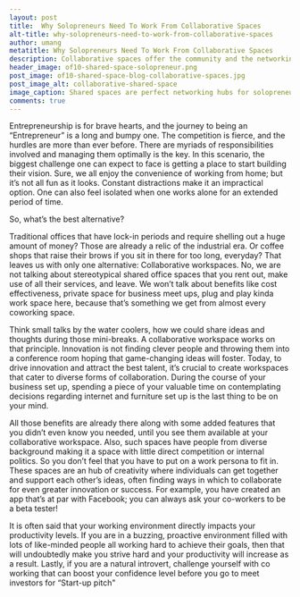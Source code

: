 ```yaml
---
layout: post
title:  Why Solopreneurs Need To Work From Collaborative Spaces
alt-title: why-solopreneurs-need-to-work-from-collaborative-spaces
author: umang
metatitle: Why Solopreneurs Need To Work From Collaborative Spaces
description: Collaborative spaces offer the community and the networking which solopreneurs need.
header_image: of10-shared-space-solopreneur.png
post_image: of10-shared-space-blog-collaborative-spaces.jpg
post_image_alt: collaborative-shared-space
image_caption: Shared spaces are perfect networking hubs for solopreneurs
comments: true
---
```


Entrepreneurship is for brave hearts, and the journey to being an “Entrepreneur” is a long and bumpy one.
The competition is fierce, and the hurdles are more than ever before.
There are myriads of responsibilities involved and managing them optimally is the key.
In this scenario, the biggest challenge one can expect to face is getting a place to start building their vision.
Sure, we all enjoy the convenience of working from home; but it’s not all fun as it looks. Constant distractions make it an impractical option. One can also feel isolated when one works alone for an extended period of time.

So, what’s the best alternative?

Traditional offices that have lock-in periods and require shelling out a huge amount of money?
Those are already a relic of the industrial era. Or coffee shops that raise their brows if you sit in there for too long, everyday?
That leaves us with only one alternative: Collaborative workspaces.
No, we are not talking about stereotypical shared office spaces that you rent out, make use of all their services, and leave.
We won’t talk about benefits like cost effectiveness, private space for business meet ups, plug and play kinda work space here,
because that’s something we get from almost every coworking space.

Think small talks by the water coolers, how we could share ideas and thoughts during those mini-breaks.
A collaborative workspace works on that principle.
Innovation is not finding clever people and throwing them into a conference room hoping that game-changing ideas will foster.
Today, to drive innovation and attract the best talent, it’s crucial to create workspaces that cater to diverse forms of collaboration.
During the course of your business set up, spending a piece of your valuable time on contemplating decisions regarding internet and furniture set up is the last thing to be on your mind.

All those benefits are already there along with some added features that you didn’t even know you needed, until you see them available at your collaborative workspace.
Also, such spaces have people from diverse background making it a space with little direct competition or internal politics. So you don’t feel that you have to put on a work persona to fit in.
These spaces are an hub of creativity where individuals can get together and support each other’s ideas, often finding ways in which to collaborate for even greater innovation or success.
For example, you have created an app that’s at par with Facebook; you can always ask your co-workers to be a beta tester!

It is often said that your working environment directly impacts your productivity levels. If you are in a buzzing, proactive environment filled with lots of like-minded people all working hard to achieve their goals, then that will undoubtedly make you strive hard and your productivity will increase as a result.
Lastly, if you are a natural introvert, challenge yourself with co working that can boost your confidence level before you go to meet investors for “Start-up pitch"
